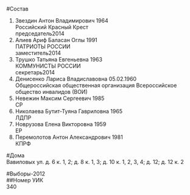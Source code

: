 #Состав  
1. Звездин Антон Владимирович 1964  
    Российский Красный Крест  
    председатель2014  
2. Алиев Ариф Баласан Оглы 1991  
    ПАТРИОТЫ РОССИИ  
    заместитель2014  
3. Трушко Татьяна Евгеньевна 1963  
    КОММУНИСТЫ РОССИИ  
    секретарь2014  
4. Денисенко Лариса Владиславовна 05.02.1960  
    Общероссийская общественная организация Всероссийское общество инвалидов (ВОИ)    
5. Невежин Максим Сергеевич 1985  
    СР  
6. Николаева Бутит-Туяна Гавриловна 1965  
    ЛДПР  
7. Новрузова Елена Викторовна 1959  
    ЕР  
8. Перемолотов Антон Александрович 1981  
    КПРФ  
  
#Дома  
Вавиловых ул. д. 6 к. 1, 2; д. 8 к. 1, 3; д. 10 к. 1, 2, 3, 4; д. 12; д. 12 к. 2  
  
#Выборы-2012  
##Номер УИК  
340  
